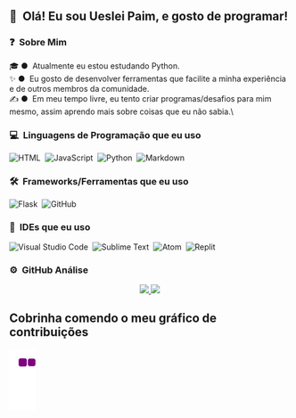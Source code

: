 <!-- ## 👋 &nbsp;Hey there! I'm Aditya -->
## 👋 &nbsp;Olá! Eu sou Ueslei Paim, e gosto de programar!

### ❓ &nbsp;Sobre Mim

🎓 ● &nbsp;Atualmente eu estou estudando Python.\
✨ ● &nbsp;Eu gosto de desenvolver ferramentas que facilite a minha experiência e de outros membros da comunidade.\
✍️ ● &nbsp;Em meu tempo livre, eu tento criar programas/desafios para mim mesmo, assim aprendo mais sobre coisas que eu não sabia.\

### 💻 &nbsp;Linguagens de Programação que eu uso

![HTML](https://img.shields.io/badge/-HTML-05122A?style=flat&logo=HTML5)&nbsp;
![JavaScript](https://img.shields.io/badge/-JavaScript-05122A?style=flat&logo=javascript)&nbsp;
![Python](https://img.shields.io/badge/-Python-05122A?style=flat&logo=python)&nbsp;
![Markdown](https://img.shields.io/badge/-Markdown-05122A?style=flat&logo=markdown)

### 🛠 &nbsp;Frameworks/Ferramentas que eu uso

![Flask](https://img.shields.io/badge/-Flask-05122A?style=flat&logo=flask)&nbsp;
![GitHub](https://img.shields.io/badge/-GitHub-05122A?style=flat&logo=github)&nbsp;

### 🧪 &nbsp;IDEs que eu uso
![Visual Studio Code](https://img.shields.io/badge/-Visual%20Studio%20Code-05122A?style=flat&logo=visual-studio-code&logoColor=007ACC)&nbsp;
![Sublime Text](https://img.shields.io/badge/-SublimeText-05122A?style=flat&logo=sublime-text&logoColor=ORANGE)&nbsp;
![Atom](https://img.shields.io/badge/-Atom-05122A?style=flat&logo=atom&logoColor=GREEN)&nbsp;
![Replit](https://img.shields.io/badge/-Replit-05122A?style=flat&logo=replit&logoColor=WHITE)&nbsp;

### ⚙️ &nbsp;GitHub Análise

<p align="center">
<a href="https://github.com/uesleibros">
  <img height="180em" src="https://github-readme-stats-eight-theta.vercel.app/api?username=uesleibros&show_icons=true&theme=blue-theme&include_all_commits=true&count_private=true"/>
  <img height="180em" src="https://github-readme-stats-eight-theta.vercel.app/api/top-langs/?username=uesleibros&layout=compact&langs_count=8&theme=blue-theme"/>
</a>
</p>

## Cobrinha comendo o meu gráfico de contribuições
![snake gif](https://github.com/uesleibros/uesleibros/blob/output/github-contribution-grid-snake.gif)
